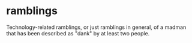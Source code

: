 # ramblings
Technology-related ramblings, or just ramblings in general, of a madman that has been described as "dank" by at least two people.
